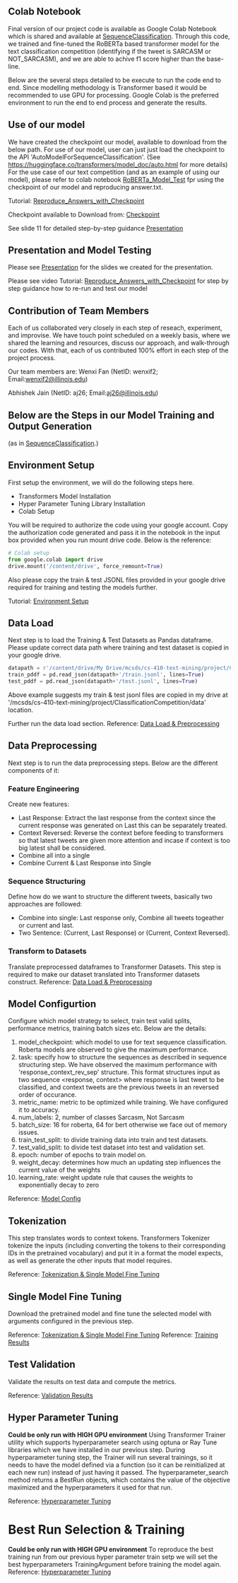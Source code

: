 ## Colab Notebook
Final version of our project code is available as Google Colab Notebook which is shared and available at   [SequenceClassification](https://colab.research.google.com/drive/1nhsCc1krBzPR6LKg3Qfwq_cxHv4sr_Ib?usp=sharing). Through this code, we trained and fine-tuned the RoBERTa based transformer model for the text classification competition (identifying if the tweet is SARCASM or NOT_SARCASM), and we are able to achive f1 score higher than the base-line. 

Below are the several steps detailed to be execute to run the code end to end.
Since modelling methodology is Transformer based it would be recommended to use GPU for processing. Google Colab is the preferred environment to run the end to end process and generate the results.

## Use of our model
We have created the checkpoint our model, available to download from the below path. For use of our model, user can just just load the checkpoint to the API 'AutoModelForSequenceClassification'. (See https://huggingface.co/transformers/model_doc/auto.html for more details)
For the use case of our text competition (and as an example of using our model), please refer to colab notebook [RoBERTa_Model_Test](https://colab.research.google.com/drive/1S9g8dD7JmuT6JsJo1ysAa4e3nTCNakxk?usp=sharing) fpr using the checkpoint of our model and reproducing answer.txt. 

Tutorial: [Reproduce_Answers_with_Checkpoint](https://drive.google.com/file/d/1aa75KqPg4qnEJ5HYpZrW51ETR_UA0IDN/view?usp=sharing)

Checkpoint available to Download from: [Checkpoint](https://drive.google.com/file/d/1z1IIeU1e7DgqtAyyPWE66QyAG7h1D-sT/view?usp=sharing)

See slide 11 for detailed step-by-step guidance [Presentation](https://github.com/Wenfan1993/CourseProject/blob/main/Text%20Classification%20Competition%20%E2%80%93%20Attention-based%20Transformers.pptx)

## Presentation and Model Testing 
Please see [Presentation](https://github.com/Wenfan1993/CourseProject/blob/main/Text%20Classification%20Competition%20%E2%80%93%20Attention-based%20Transformers.pptx) for the slides we created for the presentation.

Please see video Tutorial: [Reproduce_Answers_with_Checkpoint](https://drive.google.com/file/d/1aa75KqPg4qnEJ5HYpZrW51ETR_UA0IDN/view?usp=sharing) for step by step guidance how to re-run and test our model

## Contribution of Team Members
Each of us collaborated very closely in each step of reseach, experiment, and improvise. We have touch point scheduled on a weekly basis, where we shared the learning and resources, discuss our approach, and walk-through our codes. With that, each of us contributed 100% effort in each step of the project process.

Our team members are:
Wenxi Fan (NetID: wenxif2; Email:wenxif2@illinois.edu)

Abhishek Jain (NetID: aj26; Email:aj26@illinois.edu)


## Below are the Steps in our Model Training and Output Generation 
(as in [SequenceClassification](https://colab.research.google.com/drive/1nhsCc1krBzPR6LKg3Qfwq_cxHv4sr_Ib?usp=sharing).)

## Environment Setup
First setup the environment, we will do the following steps here.
- Transformers Model Installation
- Hyper Parameter Tuning Library Installation
- Colab Setup

You will be required to authorize the code using your google account. Copy the authorization code generated and pass it in the notebook in the input box provided when you run  mount drive code. Below is the reference:
```py
# Colab setup
from google.colab import drive
drive.mount('/content/drive', force_remount=True)
```
Also please copy the train & test JSONL files provided in your google drive required for training and testing the models further.

Tutorial: [Environment Setup](https://drive.google.com/file/d/1p9c4u6m04NFf1mT4c-VoMP7q4Nm0p6U1/view?usp=sharing)
## Data Load
Next step is to load the Training & Test Datasets as Pandas dataframe. Please update correct data path where training and test dataset is copied in your google drive.
```py
datapath = r'/content/drive/My Drive/mcsds/cs-410-text-mining/project/ClassificationCompetition/data'
train_pddf = pd.read_json(datapath+'/train.jsonl', lines=True)
test_pddf = pd.read_json(datapath+'/test.jsonl', lines=True)
```
Above example suggests my train & test jsonl files are copied in my drive at '/mcsds/cs-410-text-mining/project/ClassificationCompetition/data' location.

Further run the data load section.
Reference: [Data Load & Preprocessing](https://drive.google.com/file/d/1RlV-zoHJgMvMbd3G2mHXWwuS2O52Njtc/view?usp=sharing)
## Data Preprocessing
Next step is to run the data preprocessing steps. Below are the different components of it:
### Feature Engineering
Create new features:
* Last Response: Extract the last response from the context since the current response was generated on Last this can be separately treated.
* Context Reversed: Reverse the context before feeding to transformers so that latest tweets are given more attention and incase if context is too big latest shall be considered.
* Combine all into a single
* Combine Current & Last Response into Single
### Sequence Structuring
Define how do we want to structure the different tweets, basically two approaches are followed:
* Combine into single: Last response only, Combine all tweets togeather or current and last.
* Two Sentence: (Current, Last Response) or (Current, Context Reversed).

### Transform to Datasets
Translate preprocessed dataframes to Transformer Datasets. This step is required to make our dataset translated into Transformer datasets construct.
Reference: [Data Load & Preprocessing](https://drive.google.com/file/d/1RlV-zoHJgMvMbd3G2mHXWwuS2O52Njtc/view?usp=sharing)

## Model Configurtion
Configure which model strategy to select, train test valid splits, performance metrics, training batch sizes etc. Below are the details:
1.   model_checkpoint: which model to use for text sequence classification. Roberta models are observed to give the maximum performance.
2.   task: specify how to structure the sequences as described in sequence structuring step. We have observed the maximum performance with 'response_context_rev_sep' structure. This format structures input as two sequence <response, context> where response is last tweet to be classified, and context tweets are the previous tweets in an reversed order of occurance.
3. metric_name: metric to be optimized while training. We have configured it to accuracy.
4. num_labels: 2, number of classes Sarcasm, Not Sarcasm
5. batch_size: 16 for roberta, 64 for bert otherwise we face out of memory issues.
6. train_test_split: to divide training data into train and test datasets.
7. test_valid_split: to divide test dataset into test and validation set. 
8. epoch: number of epochs to train model on.
9. weight_decay: determines how much an updating step influences the current value of the weights
10. learning_rate: weight update rule that causes the weights to exponentially decay to zero

Reference: [Model Config](https://drive.google.com/file/d/1IOWOvfrQgxSzDK7pQ4-U_X10sqRonLzs/view?usp=sharing)

## Tokenization
This step translates words to context tokens. Transformers Tokenizer tokenize the inputs (including converting the tokens to their corresponding IDs in the pretrained vocabulary) and put it in a format the model expects, as well as generate the other inputs that model requires.

Reference: [Tokenization & Single Model Fine Tuning](https://drive.google.com/file/d/1ZrYGUZZijx207dnLpsBSAiDdTbXFYDem/view?usp=sharing)

## Single Model Fine Tuning
Download the pretrained model and fine tune the selected model with arguments configured in the previous step.

Reference: [Tokenization & Single Model Fine Tuning](https://drive.google.com/file/d/1ZrYGUZZijx207dnLpsBSAiDdTbXFYDem/view?usp=sharing)
Reference: [Training Results](https://drive.google.com/file/d/11zO6pl_p0HuZu3ejrgEW06zRW2YR-oGp/view?usp=sharing)

## Test Validation
Validate the results on test data and compute the metrics.

Reference: [Validation Results](https://drive.google.com/file/d/1VaZCl6JHtoqAWgDCa6p7nz9QDsaCTfOx/view?usp=sharing)

## Hyper Parameter Tuning
**Could be only run with HIGH GPU environment**
Using Transformer Trainer utility which supports hyperparameter search using optuna or Ray Tune libraries which we have installed in our previous step. During hyperparameter tuning step, the Trainer will run several trainings, so it needs to have the model defined via a function (so it can be reinitialized at each new run) instead of just having it passed. The hyperparameter_search method returns a BestRun objects, which contains the value of the objective maximized and the hyperparameters it used for that run.

Reference: [Hyperparameter Tuning](https://drive.google.com/file/d/1J3pAIoJPyF7jeYBtJMQb63rz-fROB8th/view?usp=sharing)
# Best Run Selection & Training
**Could be only run with HIGH GPU environment**
To reproduce the best training run from our previous hyper parameter train setp we will set the best hyperparameters  TrainingArgument before training the model again.
Reference: [Hyperparameter Tuning](https://drive.google.com/file/d/1J3pAIoJPyF7jeYBtJMQb63rz-fROB8th/view?usp=sharing)


